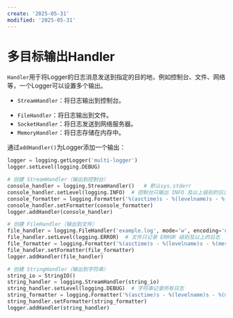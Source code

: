 ```yaml
---
create: '2025-05-31'
modified: '2025-05-31'
---
```


# 多目标输出Handler

`Handler`用于将Logger的日志消息发送到指定的目的地，例如控制台、文件、网络等，一个Logger可以设置多个输出。

* `StreamHandler`：将日志输出到控制台。

- `FileHandler`：将日志输出到文件。
- `SocketHandler`：将日志发送到网络服务器。
- `MemoryHandler`：将日志存储在内存中。

通过`addHandler()`为Logger添加一个输出：

```python
logger = logging.getLogger('multi-logger')
logger.setLevel(logging.DEBUG)

# 创建 StreamHandler（输出到控制台）
console_handler = logging.StreamHandler()	# 默认sys.stderr
console_handler.setLevel(logging.INFO)  # 控制台只输出 INFO 及以上级别的日志
console_formatter = logging.Formatter('%(asctime)s - %(levelname)s - %(message)s')
console_handler.setFormatter(console_formatter)
logger.addHandler(console_handler)

# 创建 FileHandler（输出到文件）
file_handler = logging.FileHandler('example.log', mode='w', encoding='utf-8')
file_handler.setLevel(logging.ERROR)  # 文件只记录 ERROR 级别及以上的日志
file_formatter = logging.Formatter('%(asctime)s - %(levelname)s - %(message)s')
file_handler.setFormatter(file_formatter)
logger.addHandler(file_handler)

# 创建 StringHandler（输出到字符串）
string_io = StringIO()
string_handler = logging.StreamHandler(string_io)
string_handler.setLevel(logging.DEBUG)  # 字符串记录所有日志
string_formatter = logging.Formatter('%(asctime)s - %(levelname)s - %(message)s')
string_handler.setFormatter(string_formatter)
logger.addHandler(string_handler)
```